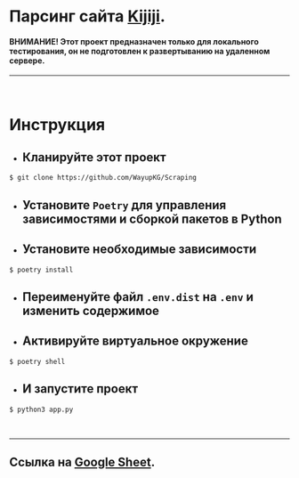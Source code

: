Парсинг сайта [Kijiji](https://www.kijiji.ca/b-apartments-condos/city-of-toronto/c37l1700273).
==================================

#### ВНИМАНИЕ! Этот проект предназначен только для локального тестирования, он не подготовлен к развертыванию на удаленном сервере.
<hr><br>

# Инструкция

- ## Кланируйте этот проект 
```
$ git clone https://github.com/WayupKG/Scraping
```

- ##  Установите ``Poetry`` для управления зависимостями и сборкой пакетов в Python 
- ## Установите необходимые зависимости
```
$ poetry install
```
- ## Переименуйте файл ``.env.dist`` на ``.env`` и изменить содержимое 

- ## Активируйте виртуальное окружение
```
$ poetry shell
```

- ## И запустите проект
```
$ python3 app.py
```
<br><hr>

## Ссылка на [Google Sheet](https://docs.google.com/spreadsheets/d/1kNKv6cvQeUidCEEQCrSWdwHOT0FxaCeJ0eQbrEzg_RE/edit#gid=0).